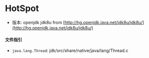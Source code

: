 # HotSpot

* 版本: openjdk jdk8u from [http://hg.openjdk.java.net/jdk8u/jdk8u/](http://hg.openjdk.java.net/jdk8u/jdk8u/)

#### 文件指引

* `java.lang.Thread`: jdk/src/share/native/java/lang/Thread.c

